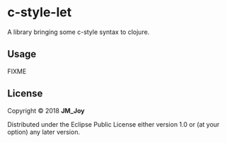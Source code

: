 # c-style-let

A library bringing some c-style syntax to clojure.

## Usage

FIXME

## License

Copyright © 2018 __JM_Joy__

Distributed under the Eclipse Public License either version 1.0 or (at
your option) any later version.
